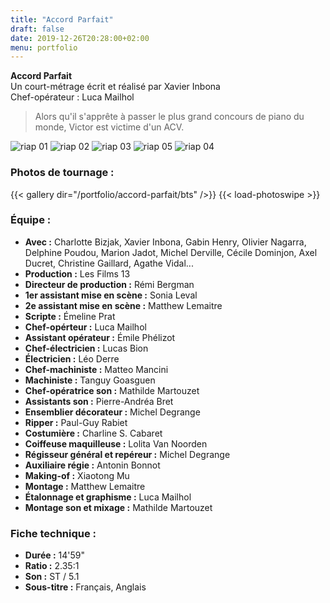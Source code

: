 ```yaml
---
title: "Accord Parfait"
draft: false
date: 2019-12-26T20:28:00+02:00
menu: portfolio
---
```


**Accord Parfait**  
Un court-métrage écrit et réalisé par Xavier Inbona  
Chef-opérateur : Luca Mailhol

> Alors qu'il s'apprête à passer le plus grand concours de piano du monde, Victor est victime d'un ACV.

![riap 01](/portfolio/accord-parfait/riap-001.jpg)
![riap 02](/portfolio/accord-parfait/riap-002.jpg)
![riap 03](/portfolio/accord-parfait/riap-003.jpg)
![riap 05](/portfolio/accord-parfait/riap-004.jpg)
![riap 04](/portfolio/accord-parfait/riap-005.jpg)

### Photos de tournage :

{{< gallery dir="/portfolio/accord-parfait/bts" />}} {{< load-photoswipe >}}

### Équipe :

* **Avec :** Charlotte Bizjak, Xavier Inbona, Gabin Henry, Olivier Nagarra, Delphine Poudou, Marion Jadot, Michel Derville, Cécile Dominjon, Axel Ducret, Christine Gaillard, Agathe Vidal...
* **Production :** Les Films 13
* **Directeur de production :** Rémi Bergman
* **1er assistant mise en scène :** Sonia Leval
* **2e assistant mise en scène :** Matthew Lemaitre
* **Scripte :** Émeline Prat
* **Chef-opérteur :** Luca Mailhol
* **Assistant opérateur :** Émile Phélizot
* **Chef-électricien :** Lucas Bion
* **Électricien :** Léo Derre
* **Chef-machiniste :** Matteo Mancini
* **Machiniste :** Tanguy Goasguen
* **Chef-opératrice son :** Mathilde Martouzet
* **Assistants son :** Pierre-Andréa Bret
* **Ensemblier décorateur :** Michel Degrange
* **Ripper :** Paul-Guy Rabiet
* **Costumière :** Charline S. Cabaret
* **Coiffeuse maquilleuse :** Lolita Van Noorden
* **Régisseur général et repéreur :** Michel Degrange
* **Auxiliaire régie :** Antonin Bonnot
* **Making-of :** Xiaotong Mu
* **Montage :** Matthew Lemaitre
* **Étalonnage et graphisme :** Luca Mailhol
* **Montage son et mixage :** Mathilde Martouzet

### Fiche technique :

* **Durée :** 14'59"
* **Ratio :** 2.35:1
* **Son :** ST / 5.1
* **Sous-titre :** Français, Anglais
